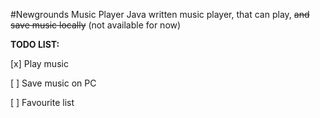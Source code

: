#Newgrounds Music Player
Java written music player, that can play, ~~and save music locally~~ (not available for now)

**TODO LIST:**

[x] Play music

[ ] Save music on PC

[ ] Favourite list